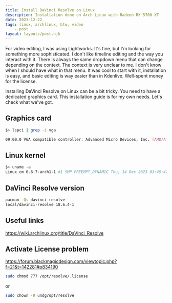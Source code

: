 ```yaml
---
title: Install DaVinci Resolve on Linux
description: Installation done on Arch Linux with Radeon RX 5700 XT
date: 2023-12-22
tags: linux, archlinux, btw, video
    - post
layout: layouts/post.njk
---
```


For video editing, I was using Lightworks. It's fine, but I'm looking for something more sophisticated. I don't like timeline editing and the way you interact with it. There is always the same dropdown menu that can change depending on the context. The context is very unclear to me. I don't know when I should have what in that menu. It was cool to start with it, installation is easy, and basic editing is way easier than in Kdenlive. Well-spent money for the license.

Installing DaVinci Resolve on Linux can be a bit tricky. You need to have a dedicated graphics card. This installation guide is for my own needs. Let's check what we've got.

## Graphics card

```bash
$> lspci | grep -i vga

09:00.0 VGA compatible controller: Advanced Micro Devices, Inc. [AMD/ATI] Navi 10 [Radeon RX 5600 OEM/5600 XT / 5700/5700 XT] (rev c1)
```

## Linux kernel

```bash
$> uname -a
Linux cm 6.6.7-arch1-1 #1 SMP PREEMPT_DYNAMIC Thu, 14 Dec 2023 03:45:42 +0000 x86_64 GNU/Linux
```

## DaVinci Resolve version

```bash
pacman -Qs davinci-resolve
local/davinci-resolve 18.6.4-1
```

## Useful links

https://wiki.archlinux.org/title/DaVinci_Resolve


## Activate License problem

https://forum.blackmagicdesign.com/viewtopic.php?f=21&t=142281#p834190

```bash
sudo chmod 777 /opt/resolve/.license
```
or

```bash
sudo chown -R undg/opt/resolve
```
